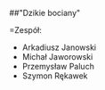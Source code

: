 ##"Dzikie bociany"


=Zespół:
* Arkadiusz Janowski
* Michał Jaworowski
* Przemysław Paluch
* Szymon Rękawek
